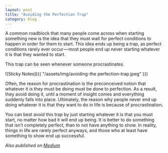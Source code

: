 ```yaml
---
layout: post
title: "Avoiding the Perfection Trap"
category: blog
---
```


A common roadblock that many people come across when starting something new is the idea that they must wait for perfect conditions to happen in order for them to start. This idea ends up being a trap, as perfect conditions rarely ever occur — most people end up never starting whatever it is that they wanted to start.

This trap can be seen whenever someone procrastinates.

![Sticky Notes]({{ "/assets/img/avoiding-the perfection-trap.jpeg" }})

Often, the reason for procrastination is the preconceived notion that whatever it is they must be doing must be done to perfection. As a result, they avoid doing it, until a moment of insight comes and everything suddenly falls into place. Ultimately, the reason why people never end up doing whatever it is that they want to do in life is because of procrastination.

You can best avoid this trap by just starting whatever it is that you must start, no matter how bad it will end up being. It is better to do something that isn’t completely perfect, than to not have anything to show. In reality, things in life are rarely perfect anyways, and those who at least have something to show end up successful.

*Also published on [Medium](https://medium.com/@LeNPaul/avoiding-the-perfection-trap-64de769aa602)*
